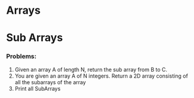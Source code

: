 # Arrays

# Sub Arrays


### Problems:
1. Given an array A of length N, return the sub array from B to C.
2. You are given an array A of N integers. Return a 2D array consisting of all the subarrays of the array
3. Print all SubArrays